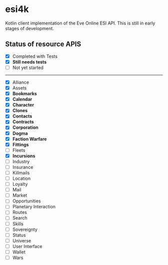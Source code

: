 # esi4k
Kotlin client implementation of the Eve Online ESI API. This is still in early stages of development.

## Status of resource APIS
- [x] Completed with Tests
- [x] **Still needs tests**
- [ ] Not yet started

----------------------------------
- [x] Alliance
- [x] Assets
- [x] **Bookmarks**
- [x] **Calendar**
- [x] **Character**
- [x] **Clones**
- [x] **Contacts**
- [x] **Contracts**
- [x] **Corporation**
- [x] **Dogma**
- [x] **Faction Warfare**
- [x] **Fittings**
- [ ] Fleets
- [x] **Incursions**
- [ ] Industry
- [ ] Insurance
- [ ] Killmails
- [ ] Location
- [ ] Loyalty
- [ ] Mail
- [ ] Market
- [ ] Opportunities
- [ ] Planetary Interaction
- [ ] Routes
- [ ] Search
- [ ] Skills
- [ ] Sovereignty
- [ ] Status
- [ ] Universe
- [ ] User Interface
- [ ] Wallet
- [ ] Wars